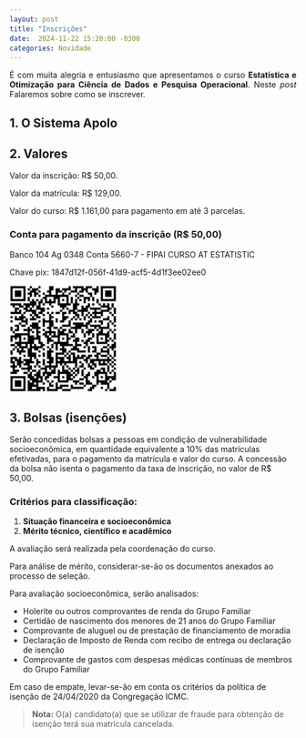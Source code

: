 ```yaml
---
layout: post
title: "Inscrições"
date:  2024-11-22 15:20:00 -0300
categories: Novidade
---
```


<p style='text-align: justify;text-justify: inter-word;'>
É com muita alegria e entusiasmo que apresentamos o curso <strong>Estatística e Otimização para Ciência de Dados e Pesquisa Operacional</strong>. Neste <i>post</i> Falaremos sobre como se inscrever.
</p>

<h2>1. O Sistema Apolo</h2>

<h2>2. Valores</h2>

<p>Valor da inscrição: R$ 50,00.</p>
<p>Valor da matrícula: R$ 129,00.</p>
<p>Valor do curso: R$ 1.161,00 para pagamento em até 3 parcelas.</p>
</section>  

<section class="enrollment">
<h3>Conta para pagamento da inscrição (R$ 50,00)</h3>
<p>Banco 104 Ag 0348 Conta 5660-7 - FIPAI CURSO AT ESTATISTIC          </p>
<p>Chave pix: 1847d12f-056f-41d9-acf5-4d1f3ee02ee0</p>
<div class="image-container">
    <img src="https://github.com/elias-helou/Site-curso/blob/main/old/QRcode.png" 
         alt="QRcode" 
         style="text-align: left; width: 5cm;">
</div>  </section> 

<h2>3. Bolsas (isenções)</h2>

Serão concedidas bolsas a pessoas em condição de vulnerabilidade socioeconômica, em quantidade equivalente a 10% das matrículas efetivadas, para o pagamento da matrícula e valor do curso. A concessão da bolsa não isenta o pagamento da taxa de inscrição, no valor de R$ 50,00.

### Critérios para classificação:
1. **Situação financeira e socioeconômica**  
2. **Mérito técnico, científico e acadêmico**

A avaliação será realizada pela coordenação do curso.  

Para análise de mérito, considerar-se-ão os documentos anexados ao processo de seleção.  

Para avaliação socioeconômica, serão analisados:  
- Holerite ou outros comprovantes de renda do Grupo Familiar  
- Certidão de nascimento dos menores de 21 anos do Grupo Familiar  
- Comprovante de aluguel ou de prestação de financiamento de moradia  
- Declaração de Imposto de Renda com recibo de entrega ou declaração de isenção  
- Comprovante de gastos com despesas médicas contínuas de membros do Grupo Familiar  

Em caso de empate, levar-se-ão em conta os critérios da política de isenção de 24/04/2020 da Congregação ICMC.  

> **Nota:** O(a) candidato(a) que se utilizar de fraude para obtenção de isenção terá sua matrícula cancelada.

